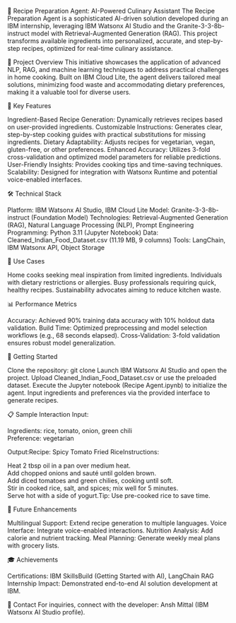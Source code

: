 🍳 Recipe Preparation Agent: AI-Powered Culinary Assistant
The Recipe Preparation Agent is a sophisticated AI-driven solution developed during an IBM internship, leveraging IBM Watsonx AI Studio and the Granite-3-3-8b-instruct model with Retrieval-Augmented Generation (RAG). This project transforms available ingredients into personalized, accurate, and step-by-step recipes, optimized for real-time culinary assistance.

🌟 Project Overview
This initiative showcases the application of advanced NLP, RAG, and machine learning techniques to address practical challenges in home cooking. Built on IBM Cloud Lite, the agent delivers tailored meal solutions, minimizing food waste and accommodating dietary preferences, making it a valuable tool for diverse users.

🔑 Key Features

Ingredient-Based Recipe Generation: Dynamically retrieves recipes based on user-provided ingredients.
Customizable Instructions: Generates clear, step-by-step cooking guides with practical substitutions for missing ingredients.
Dietary Adaptability: Adjusts recipes for vegetarian, vegan, gluten-free, or other preferences.
Enhanced Accuracy: Utilizes 3-fold cross-validation and optimized model parameters for reliable predictions.
User-Friendly Insights: Provides cooking tips and time-saving techniques.
Scalability: Designed for integration with Watsonx Runtime and potential voice-enabled interfaces.


🛠 Technical Stack

Platform: IBM Watsonx AI Studio, IBM Cloud Lite
Model: Granite-3-3-8b-instruct (Foundation Model)
Technologies: Retrieval-Augmented Generation (RAG), Natural Language Processing (NLP), Prompt Engineering
Programming: Python 3.11 (Jupyter Notebook)
Data: Cleaned_Indian_Food_Dataset.csv (11.19 MB, 9 columns)
Tools: LangChain, IBM Watsonx API, Object Storage


🎯 Use Cases

Home cooks seeking meal inspiration from limited ingredients.
Individuals with dietary restrictions or allergies.
Busy professionals requiring quick, healthy recipes.
Sustainability advocates aiming to reduce kitchen waste.


📊 Performance Metrics

Accuracy: Achieved 90% training data accuracy with 10% holdout data validation.
Build Time: Optimized preprocessing and model selection workflows (e.g., 68 seconds elapsed).
Cross-Validation: 3-fold validation ensures robust model generalization.


🚀 Getting Started

Clone the repository: git clone <repository-url>
Launch IBM Watsonx AI Studio and open the project.
Upload Cleaned_Indian_Food_Dataset.csv or use the preloaded dataset.
Execute the Jupyter notebook (Recipe Agent.ipynb) to initialize the agent.
Input ingredients and preferences via the provided interface to generate recipes.


📋 Sample Interaction
Input:  

Ingredients: rice, tomato, onion, green chili  
Preference: vegetarian

Output:Recipe: Spicy Tomato Fried RiceInstructions:  

Heat 2 tbsp oil in a pan over medium heat.  
Add chopped onions and sauté until golden brown.  
Add diced tomatoes and green chilies, cooking until soft.  
Stir in cooked rice, salt, and spices; mix well for 5 minutes.  
Serve hot with a side of yogurt.Tip: Use pre-cooked rice to save time.


🌱 Future Enhancements

Multilingual Support: Extend recipe generation to multiple languages.
Voice Interface: Integrate voice-enabled interactions.
Nutrition Analysis: Add calorie and nutrient tracking.
Meal Planning: Generate weekly meal plans with grocery lists.


🎓 Achievements

Certifications: IBM SkillsBuild (Getting Started with AI), LangChain RAG
Internship Impact: Demonstrated end-to-end AI solution development at IBM.


📧 Contact
For inquiries, connect with the developer: Ansh Mittal (IBM Watsonx AI Studio profile).
